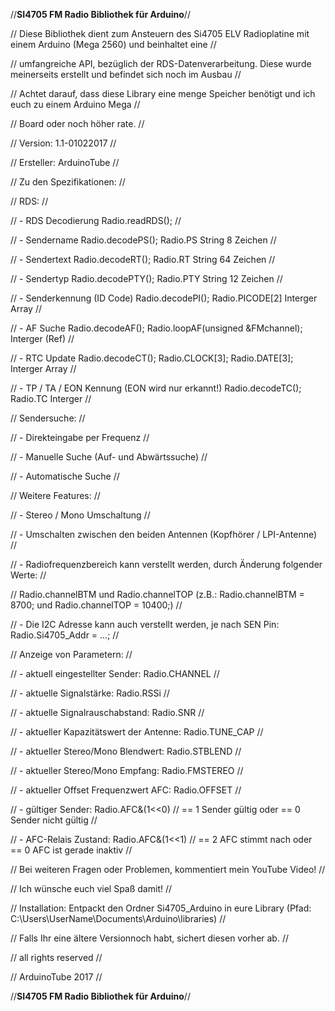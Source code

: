 //******************************************SI4705 FM Radio Bibliothek für Arduino******************************************//

// Diese Bibliothek dient zum Ansteuern des Si4705 ELV Radioplatine mit einem Arduino (Mega 2560) und beinhaltet eine       //

// umfangreiche API, bezüglich der RDS-Datenverarbeitung. Diese wurde meinerseits erstellt und befindet sich noch im Ausbau //

// Achtet darauf, dass diese Library eine menge Speicher benötigt und ich euch zu einem Arduino Mega                        //

// Board oder noch höher rate.                                                                                              //



// Version:   1.1-01022017                                                                                                  //

// Ersteller: ArduinoTube                                                                                                   //

// Zu den Spezifikationen:                                                                                                  //



// RDS:                                                                                                                     //

// - RDS Decodierung		Radio.readRDS();                                                                            //

// - Sendername			Radio.decodePS();  Radio.PS	       String	8  Zeichen                                  //

// - Sendertext			Radio.decodeRT();  Radio.RT	       String	64 Zeichen                                  //

// - Sendertyp			Radio.decodePTY(); Radio.PTY           String	12 Zeichen                                  //

// - Senderkennung (ID Code)	Radio.decodePI();  Radio.PICODE[2]     Interger Array                                       //

// - AF Suche			Radio.decodeAF();  Radio.loopAF(unsigned &FMchannel);	Interger (Ref)                      //

// - RTC Update			Radio.decodeCT();  Radio.CLOCK[3]; Radio.DATE[3];		  Interger Array            //

// - TP / TA / EON Kennung (EON wird nur erkannt!)	Radio.decodeTC();  Radio.TC         Interger                        //



// Sendersuche:                                                                                                             //

// - Direkteingabe per Frequenz                                                                                             //

// - Manuelle Suche (Auf- und Abwärtssuche)                                                                                 //

// - Automatische Suche                                                                                                     //



// Weitere Features:                                                                                                        //

// - Stereo / Mono Umschaltung                                                                                              //

// - Umschalten zwischen den beiden Antennen (Kopfhörer / LPI-Antenne)                                                      //

// - Radiofrequenzbereich kann verstellt werden, durch Änderung folgender Werte:                                            //

//   Radio.channelBTM und Radio.channelTOP (z.B.: Radio.channelBTM = 8700; und Radio.channelTOP = 10400;)                   //

// - Die I2C Adresse kann auch verstellt werden, je nach SEN Pin: Radio.Si4705_Addr = ...;                                  //



// Anzeige von Parametern:                                                                                                  //

// - aktuell eingestellter Sender:         Radio.CHANNEL                                                                    //

// - aktuelle Signalstärke:                Radio.RSSi                                                                       //

// - aktuelle Signalrauschabstand:         Radio.SNR                                                                        //

// - aktueller Kapazitätswert der Antenne: Radio.TUNE_CAP                                                                   //

// - aktueller Stereo/Mono Blendwert:      Radio.STBLEND                                                                    //

// - aktueller Stereo/Mono Empfang:	   Radio.FMSTEREO                                                                   //

// - aktueller Offset Frequenzwert AFC:    Radio.OFFSET                                                                     //

// - gültiger Sender:                      Radio.AFC&(1<<0) // == 1 Sender gültig oder   == 0 Sender nicht gültig           //

// - AFC-Relais Zustand:                   Radio.AFC&(1<<1) // == 2 AFC stimmt nach oder == 0 AFC ist gerade inaktiv        //



// Bei weiteren Fragen oder Problemen, kommentiert mein YouTube Video!                                                      //

// Ich wünsche euch viel Spaß damit!                                                                                        //



// Installation: Entpackt den Ordner Si4705_Arduino in eure Library (Pfad: C:\Users\UserName\Documents\Arduino\libraries)   //

// Falls Ihr eine ältere Versionnoch habt, sichert diesen vorher ab.                                                        //



// all rights reserved                                                                                                      //

// ArduinoTube 2017                                                                                                         //

//******************************************SI4705 FM Radio Bibliothek für Arduino******************************************//
